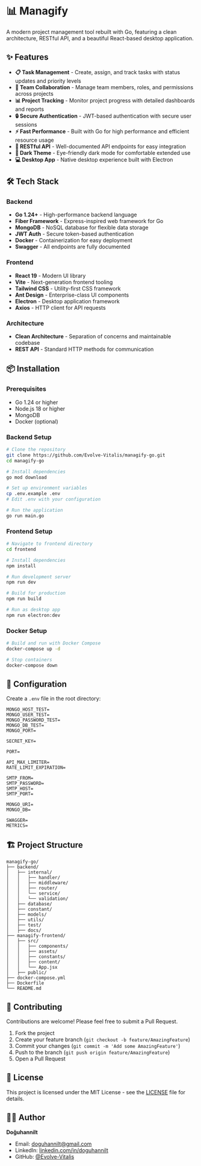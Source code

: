 # 📊 Managify

A modern project management tool rebuilt with Go, featuring a clean architecture, RESTful API, and a beautiful React-based desktop application.


## ✨ Features

- **📋 Task Management** - Create, assign, and track tasks with status updates and priority levels
- **👥 Team Collaboration** - Manage team members, roles, and permissions across projects
- **📊 Project Tracking** - Monitor project progress with detailed dashboards and reports
- **🔒 Secure Authentication** - JWT-based authentication with secure user sessions
- **⚡ Fast Performance** - Built with Go for high performance and efficient resource usage
- **🔌 RESTful API** - Well-documented API endpoints for easy integration
- **🌙 Dark Theme** - Eye-friendly dark mode for comfortable extended use
- **💻 Desktop App** - Native desktop experience built with Electron



## 🛠️ Tech Stack

### Backend
- **Go 1.24+** - High-performance backend language
- **Fiber Framework** - Express-inspired web framework for Go
- **MongoDB** - NoSQL database for flexible data storage
- **JWT Auth** - Secure token-based authentication
- **Docker** - Containerization for easy deployment
- **Swagger** - All endpoints are fully documented

### Frontend
- **React 19** - Modern UI library
- **Vite** - Next-generation frontend tooling
- **Tailwind CSS** - Utility-first CSS framework
- **Ant Design** - Enterprise-class UI components
- **Electron** - Desktop application framework
- **Axios** - HTTP client for API requests

### Architecture
- **Clean Architecture** - Separation of concerns and maintainable codebase
- **REST API** - Standard HTTP methods for communication

## 📦 Installation

### Prerequisites
- Go 1.24 or higher
- Node.js 18 or higher
- MongoDB
- Docker (optional)

### Backend Setup

```bash
# Clone the repository
git clone https://github.com/Evolve-Vitalis/managify-go.git
cd managify-go

# Install dependencies
go mod download

# Set up environment variables
cp .env.example .env
# Edit .env with your configuration

# Run the application
go run main.go
```

### Frontend Setup

```bash
# Navigate to frontend directory
cd frontend

# Install dependencies
npm install

# Run development server
npm run dev

# Build for production
npm run build

# Run as desktop app
npm run electron:dev
```

### Docker Setup

```bash
# Build and run with Docker Compose
docker-compose up -d

# Stop containers
docker-compose down
```

## 🔧 Configuration

Create a `.env` file in the root directory:

```env
MONGO_HOST_TEST=
MONGO_USER_TEST=
MONGO_PASSWORD_TEST=
MONGO_DB_TEST=
MONGO_PORT=

SECRET_KEY=

PORT=

API_MAX_LIMITER=
RATE_LIMIT_EXPIRATION=

SMTP_FROM=
SMTP_PASSWORD=
SMTP_HOST=
SMTP_PORT=

MONGO_URI=
MONGO_DB=

SWAGGER=
METRICS=
```


## 🏗️ Project Structure

```
managify-go/
├── backend/
│   ├── internal/
│   │   ├── handler/
│   │   ├── middleware/
│   │   ├── router/
│   │   └── service/
│   │   └── validation/
│   ├── database/
│   ├── constant/
│   ├── models/
│   ├── utils/
│   ├── test/
│   ├── docs/
├── managify-frontend/
│   ├── src/
│   │   ├── components/
│   │   ├── assets/
│   │   ├── constants/
│   │   ├── content/
│   │   └── App.jsx
│   ├── public/
├── docker-compose.yml
├── Dockerfile
└── README.md
```

## 🤝 Contributing

Contributions are welcome! Please feel free to submit a Pull Request.

1. Fork the project
2. Create your feature branch (`git checkout -b feature/AmazingFeature`)
3. Commit your changes (`git commit -m 'Add some AmazingFeature'`)
4. Push to the branch (`git push origin feature/AmazingFeature`)
5. Open a Pull Request

## 📝 License

This project is licensed under the MIT License - see the [LICENSE](LICENSE) file for details.

## 👨‍💻 Author

**Doğuhannilt**

- Email: [doguhannilt@gmail.com](mailto:doguhannilt@gmail.com)
- LinkedIn: [linkedin.com/in/doguhannilt](https://linkedin.com/in/doguhannilt)
- GitHub: [@Evolve-Vitalis](https://github.com/Evolve-Vitalis)



